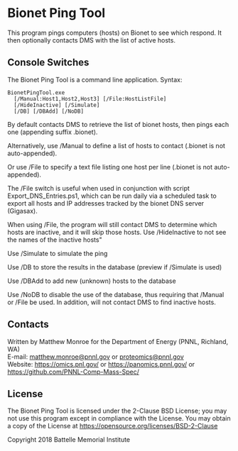 # Bionet Ping Tool

This program pings computers (hosts) on Bionet to see which respond.
It then optionally contacts DMS with the list of active hosts.

## Console Switches

The Bionet Ping Tool is a command line application.  Syntax:

```
BionetPingTool.exe 
  [/Manual:Host1,Host2,Host3] [/File:HostListFile] 
  [/HideInactive] [/Simulate] 
  [/DB] [/DBAdd] [/NoDB]
```

By default contacts DMS to retrieve the list of bionet hosts, then pings each one (appending suffix .bionet).

Alternatively, use /Manual to define a list of hosts to contact (.bionet is not auto-appended).

Or use /File to specify a text file listing one host per line (.bionet is not auto-appended).

The /File switch is useful when used in conjunction with script Export_DNS_Entries.ps1,
which can be run daily via a scheduled task to export all hosts and IP addresses 
tracked by the bionet DNS server (Gigasax).

When using /File, the program will still contact DMS to determine which hosts are inactive,
and it will skip those hosts.  Use /HideInactive to not see the names of the inactive hosts"

Use /Simulate to simulate the ping

Use /DB to store the results in the database (preview if /Simulate is used)

Use /DBAdd to add new (unknown) hosts to the database

Use /NoDB to disable the use of the database, thus requiring that /Manual or /File be used.
In addition, will not contact DMS to find inactive hosts.

## Contacts

Written by Matthew Monroe for the Department of Energy (PNNL, Richland, WA) \
E-mail: matthew.monroe@pnnl.gov or proteomics@pnnl.gov\
Website: https://omics.pnl.gov/ or https://panomics.pnnl.gov/ or https://github.com/PNNL-Comp-Mass-Spec/

## License

The Bionet Ping Tool is licensed under the 2-Clause BSD License; 
you may not use this program except in compliance with the License.
You may obtain a copy of the License at https://opensource.org/licenses/BSD-2-Clause

Copyright 2018 Battelle Memorial Institute
